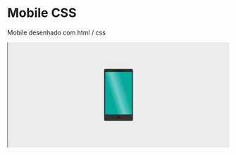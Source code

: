# Mobile CSS

Mobile desenhado com html / css

![MobileCSS](https://raw.githubusercontent.com/atiladelcanton/mobile-css/main/desk_cell.png)
